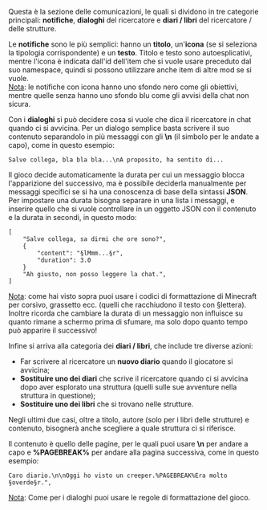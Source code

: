 Questa è la sezione delle comunicazioni, le quali si dividono in tre categorie principali: **notifiche**, **dialoghi** del ricercatore e **diari / libri** del ricercatore / delle strutture.

Le **notifiche** sono le più semplici: hanno un **titolo**, un'**icona** (se si seleziona la tipologia corrispondente) e un **testo**. Titolo e testo sono autoesplicativi, mentre l'icona è indicata dall'id dell'item che si vuole usare preceduto dal suo namespace, quindi si possono utilizzare anche item di altre mod se si vuole.  
<u>Nota</u>: le notifiche con icona hanno uno sfondo nero come gli obiettivi, mentre quelle senza hanno uno sfondo blu come gli avvisi della chat non sicura.

Con i **dialoghi** si può decidere cosa si vuole che dica il ricercatore in chat quando ci si avvicina. Per un dialogo semplice basta scrivere il suo contenuto separandolo in più messaggi con gli **\\n** (il simbolo per le andate a capo), come in questo esempio:

    Salve collega, bla bla bla...\nA proposito, ha sentito di...

Il gioco decide automaticamente la durata per cui un messaggio blocca l'apparizione del successivo, ma è possibile deciderla manualmente per messaggi specifici se si ha una conoscenza di base della sintassi **JSON**.  
Per impostare una durata bisogna separare in una lista i messaggi, e inserire quello che si vuole controllare in un oggetto JSON con il contenuto e la durata in secondi, in questo modo:

    [
        "Salve collega, sa dirmi che ore sono?",
        {
            "content": "§lMmm...§r",
            "duration": 3.0
        }
        "Ah giusto, non posso leggere la chat.",
    ]

<u>Nota</u>: come hai visto sopra puoi usare i codici di formattazione di Minecraft per corsivo, grassetto ecc. (quelli che racchiudono il testo con §lettera). Inoltre ricorda che cambiare la durata di un messaggio non influisce su quanto rimane a schermo prima di sfumare, ma solo dopo quanto tempo può apparire il successivo!

Infine si arriva alla categoria dei **diari / libri**, che include tre diverse azioni:

*   Far scrivere al ricercatore un **nuovo diario** quando il giocatore si avvicina;
*   **Sostituire uno dei diari** che scrive il ricercatore quando ci si avvicina dopo aver esplorato una struttura (quelli sulle sue avventure nella struttura in questione);
*   **Sostituire uno dei libri** che si trovano nelle strutture.

Negli ultimi due casi, oltre a titolo, autore (solo per i libri delle strutture) e contenuto, bisognerà anche scegliere a quale struttura ci si riferisce.

Il contenuto è quello delle pagine, per le quali puoi usare **\\n** per andare a capo e **%PAGEBREAK%** per andare alla pagina successiva, come in questo esempio:

    Caro diario.\n\nOggi ho visto un creeper.%PAGEBREAK%Era molto §overde§r.",

<u>Nota</u>: Come per i dialoghi puoi usare le regole di formattazione del gioco.